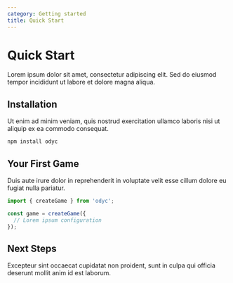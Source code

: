```yaml
---
category: Getting started
title: Quick Start
---
```


# Quick Start

Lorem ipsum dolor sit amet, consectetur adipiscing elit. Sed do eiusmod tempor incididunt ut labore et dolore magna aliqua.

## Installation

Ut enim ad minim veniam, quis nostrud exercitation ullamco laboris nisi ut aliquip ex ea commodo consequat.

```bash
npm install odyc
```

## Your First Game

Duis aute irure dolor in reprehenderit in voluptate velit esse cillum dolore eu fugiat nulla pariatur.

```javascript
import { createGame } from 'odyc';

const game = createGame({
  // Lorem ipsum configuration
});
```

## Next Steps

Excepteur sint occaecat cupidatat non proident, sunt in culpa qui officia deserunt mollit anim id est laborum.
